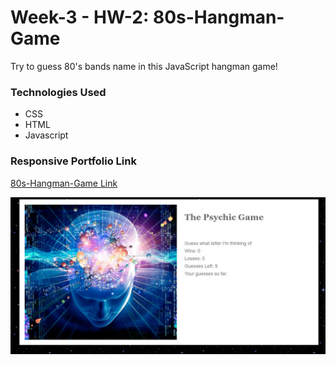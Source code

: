 # Week-3 - HW-2: 80s-Hangman-Game
Try to guess 80's bands name in this JavaScript hangman game!

### Technologies Used
- CSS
- HTML
- Javascript

### Responsive Portfolio Link
[80s-Hangman-Game Link](https://radhikabgupta.github.io/Hangman-Game/)


![Hangman-Game](https://raw.githubusercontent.com/radhikabgupta/Psychic-Game/master/assets/images/user_interface.jpg)
